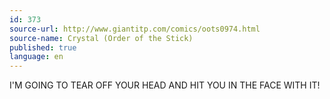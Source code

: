```yaml
---
id: 373
source-url: http://www.giantitp.com/comics/oots0974.html
source-name: Crystal (Order of the Stick)
published: true
language: en
---
```

I'M GOING TO TEAR OFF YOUR HEAD AND HIT YOU IN THE FACE WITH IT!
